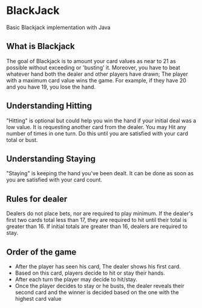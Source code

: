# BlackJack

Basic Blackjack implementation with Java

## What is Blackjack

The goal of Blackjack is to amount your card values as near to 21 as possible without exceeding or 'busting' it. Moreover, you have to beat whatever hand both the dealer and other players have drawn; The player with a maximum card value wins the game. For example, if they have 20 and you have 19, you lose the hand.

## Understanding Hitting

"Hitting" is optional but could help you win the hand if your initial deal was a low value. It is requesting another card from the dealer. You may Hit any number of times in one turn. Do this until you are satisfied with your card total or bust.

## Understanding Staying

"Staying" is keeping the hand you've been dealt. It can be done as soon as you are satisfied with your card count.

## Rules for dealer

Dealers do not place bets, nor are required to play minimum. If the dealer's first two cards total less than 17, they are required to hit until their total is greater than 16. If initial totals are greater than 16, dealers are required to stay.

## Order of the game

* After the player has seen his card, The dealer shows his first card.
* Based on this card, players decide to hit or stay their hands.
* After each turn the player may decide to hit/stay.
* Once the player decides to stay or he busts, the dealer reveals their second card and the winner is decided based on the one with the highest card value
